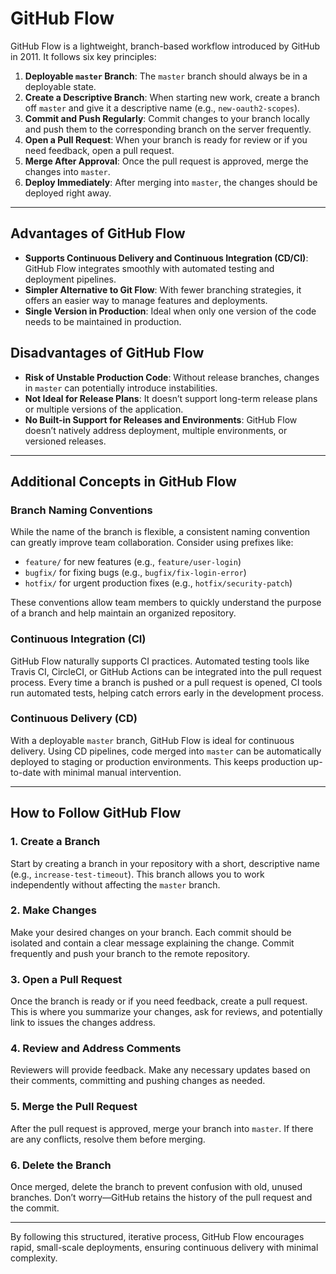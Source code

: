 # GitHub Flow

GitHub Flow is a lightweight, branch-based workflow introduced by GitHub in 2011. It follows six key principles:

1. **Deployable `master` Branch**: The `master` branch should always be in a deployable state.
2. **Create a Descriptive Branch**: When starting new work, create a branch off `master` and give it a descriptive name (e.g., `new-oauth2-scopes`).
3. **Commit and Push Regularly**: Commit changes to your branch locally and push them to the corresponding branch on the server frequently.
4. **Open a Pull Request**: When your branch is ready for review or if you need feedback, open a pull request.
5. **Merge After Approval**: Once the pull request is approved, merge the changes into `master`.
6. **Deploy Immediately**: After merging into `master`, the changes should be deployed right away.

---

## Advantages of GitHub Flow
- **Supports Continuous Delivery and Continuous Integration (CD/CI)**: GitHub Flow integrates smoothly with automated testing and deployment pipelines.
- **Simpler Alternative to Git Flow**: With fewer branching strategies, it offers an easier way to manage features and deployments.
- **Single Version in Production**: Ideal when only one version of the code needs to be maintained in production.

## Disadvantages of GitHub Flow
- **Risk of Unstable Production Code**: Without release branches, changes in `master` can potentially introduce instabilities.
- **Not Ideal for Release Plans**: It doesn’t support long-term release plans or multiple versions of the application.
- **No Built-in Support for Releases and Environments**: GitHub Flow doesn’t natively address deployment, multiple environments, or versioned releases.

---

## Additional Concepts in GitHub Flow

### Branch Naming Conventions
While the name of the branch is flexible, a consistent naming convention can greatly improve team collaboration. Consider using prefixes like:
- `feature/` for new features (e.g., `feature/user-login`)
- `bugfix/` for fixing bugs (e.g., `bugfix/fix-login-error`)
- `hotfix/` for urgent production fixes (e.g., `hotfix/security-patch`)

These conventions allow team members to quickly understand the purpose of a branch and help maintain an organized repository.

### Continuous Integration (CI)
GitHub Flow naturally supports CI practices. Automated testing tools like Travis CI, CircleCI, or GitHub Actions can be integrated into the pull request process. Every time a branch is pushed or a pull request is opened, CI tools run automated tests, helping catch errors early in the development process.

### Continuous Delivery (CD)
With a deployable `master` branch, GitHub Flow is ideal for continuous delivery. Using CD pipelines, code merged into `master` can be automatically deployed to staging or production environments. This keeps production up-to-date with minimal manual intervention.

---


## How to Follow GitHub Flow

### 1. Create a Branch
Start by creating a branch in your repository with a short, descriptive name (e.g., `increase-test-timeout`). This branch allows you to work independently without affecting the `master` branch.

### 2. Make Changes
Make your desired changes on your branch. Each commit should be isolated and contain a clear message explaining the change. Commit frequently and push your branch to the remote repository.

### 3. Open a Pull Request
Once the branch is ready or if you need feedback, create a pull request. This is where you summarize your changes, ask for reviews, and potentially link to issues the changes address.

### 4. Review and Address Comments
Reviewers will provide feedback. Make any necessary updates based on their comments, committing and pushing changes as needed.

### 5. Merge the Pull Request
After the pull request is approved, merge your branch into `master`. If there are any conflicts, resolve them before merging.

### 6. Delete the Branch
Once merged, delete the branch to prevent confusion with old, unused branches. Don’t worry—GitHub retains the history of the pull request and the commit.

---

By following this structured, iterative process, GitHub Flow encourages rapid, small-scale deployments, ensuring continuous delivery with minimal complexity.
